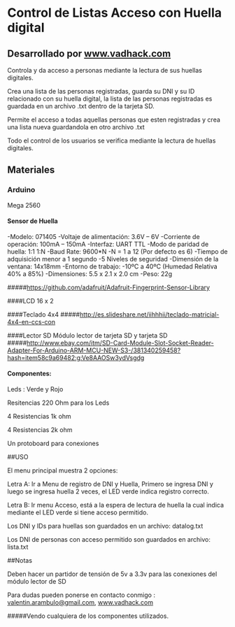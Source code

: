 # Control de Listas Acceso con Huella digital 

## Desarrollado por www.vadhack.com

Controla y da acceso a personas mediante la lectura de sus huellas digitales. 

Crea una lista de las personas registradas, guarda su DNI y su ID relacionado con su huella digital, la lista de las personas registradas es guardada en un archivo .txt dentro de la tarjeta SD.

Permite el acceso a todas aquellas personas que esten registradas y crea una lista nueva guardandola en otro archivo .txt

Todo el control de los usuarios se verifica mediante la lectura de huellas digitales.

## Materiales

### Arduino 

Mega 2560

#### Sensor de Huella

-Modelo: 071405
-Voltaje de alimentación: 3.6V – 6V
-Corriente de operación: 100mA – 150mA
-Interfaz: UART TTL
-Modo de paridad de huella: 1:1 1:N
-Baud Rate: 9600*N
-N = 1 a 12 (Por defecto es 6)
-Tiempo de adquisición menor a 1 segundo
-5 Niveles de seguridad
-Dimensión de la ventana: 14x18mm
-Entorno de trabajo: -10ºC a 40ºC (Humedad Relativa 40% a 85%)
-Dimensiones: 5.5 x 2.1 x 2.0 cm
-Peso: 22g

#####https://github.com/adafruit/Adafruit-Fingerprint-Sensor-Library

####LCD
16 x 2

####Teclado 4x4
#####http://es.slideshare.net/iihhhii/teclado-matricial-4x4-en-ccs-con

####Lector SD
Módulo lector de tarjeta SD y tarjeta SD
#####http://www.ebay.com/itm/SD-Card-Module-Slot-Socket-Reader-Adapter-For-Arduino-ARM-MCU-NEW-S3-/381340259458?hash=item58c9a69482:g:Ve8AAOSw3ydVsgdg

#### Componentes:

Leds : Verde y Rojo

Resitencias 220 Ohm para los Leds

4 Resistencias 1k ohm

4 Resistencias 2k ohm

Un protoboard para conexiones


##USO

El menu principal muestra 2 opciones: 

Letra A: Ir a Menu de registro de DNI y Huella, Primero se ingresa DNI y luego se ingresa huella 2 veces, el LED verde indica registro correcto.

Letra B: Ir menu Acceso, está a la espera de lectura de huella la cual indica mediante el LED verde si tiene acceso permitido.

Los DNI y IDs para huellas son guardados en un archivo: datalog.txt

Los DNI de personas con acceso permitido son guardados en archivo: lista.txt



##Notas

Deben hacer un partidor de tensión de 5v a 3.3v para las conexiones del módulo lector de SD


Para dudas pueden ponerse en contacto conmigo : valentin.arambulo@gmail.com, www.vadhack.com


#####Vendo cualquiera de los componentes utilizados.




